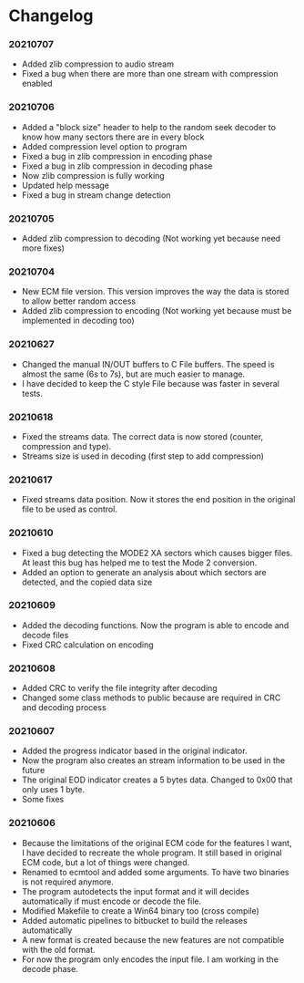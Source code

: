# Changelog

### 20210707

* Added zlib compression to audio stream
* Fixed a bug when there are more than one stream with compression enabled

### 20210706

* Added a "block size" header to help to the random seek decoder to know how many sectors there are in every block
* Added compression level option to program
* Fixed a bug in zlib compression in encoding phase
* Fixed a bug in zlib compression in decoding phase
* Now zlib compression is fully working
* Updated help message
* Fixed a bug in stream change detection

### 20210705

* Added zlib compression to decoding (Not working yet because need more fixes)

### 20210704

* New ECM file version. This version improves the way the data is stored to allow better random access
* Added zlib compression to encoding (Not working yet because must be implemented in decoding too)

### 20210627

* Changed the manual IN/OUT buffers to C File buffers. The speed is almost the same (6s to 7s), but are much easier to manage.
* I have decided to keep the C style File because was faster in several tests.

### 20210618

* Fixed the streams data. The correct data is now stored (counter, compression and type).
* Streams size is used in decoding (first step to add compression)

### 20210617

* Fixed streams data position. Now it stores the end position in the original file to be used as control.

### 20210610

* Fixed a bug detecting the MODE2 XA sectors which causes bigger files. At least this bug has helped me to test the Mode 2 conversion.
* Added an option to generate an analysis about which sectors are detected, and the copied data size

### 20210609

* Added the decoding functions. Now the program is able to encode and decode files
* Fixed CRC calculation on encoding

### 20210608

* Added CRC to verify the file integrity after decoding
* Changed some class methods to public because are required in CRC and decoding process

### 20210607

* Added the progress indicator based in the original indicator.
* Now the program also creates an stream information to be used in the future
* The original EOD indicator creates a 5 bytes data. Changed to 0x00 that only uses 1 byte.
* Some fixes

### 20210606

* Because the limitations of the original ECM code for the features I want, I have decided to recreate the whole program. It still based in original ECM code, but a lot of things were changed.
* Renamed to ecmtool and added some arguments. To have two binaries is not required anymore.
* The program autodetects the input format and it will decides automatically if must encode or decode the file.
* Modified Makefile to create a Win64 binary too (cross compile)
* Added automatic pipelines to bitbucket to build the releases automatically
* A new format is created because the new features are not compatible with the old format.
* For now the program only encodes the input file. I am working in the decode phase.
